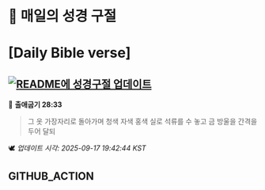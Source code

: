 # 🙏 매일의 성경 구절
# [Daily Bible verse]
## [![README에 성경구절 업데이트](https://github.com/DONGSUKA/first_test/actions/workflows/update-readme-bible.yml/badge.svg)](https://github.com/DONGSUKA/first_test/actions/workflows/update-readme-bible.yml)
<!-- START_BIBLE_VERSE -->
📖 **출애굽기 28:33**
> 그 옷 가장자리로 돌아가며 청색 자색 홍색 실로 석류를 수 놓고 금 방울을 간격을 두어 달되

🕊️ _업데이트 시각: 2025-09-17 19:42:44 KST_
  <!-- END_BIBLE_VERSE -->
## GITHUB_ACTION
